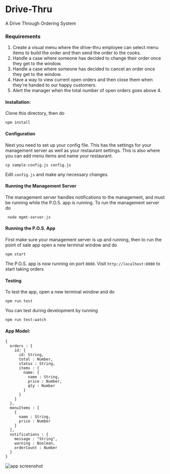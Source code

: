 # Drive-Thru
A Drive Through Ordering System

### Requirements
1. Create a visual menu where the drive-thru employee can select menu items to build the order and then send the order to the cooks.
2. Handle a case where someone has decided to change their order once they get to the window.
3. Handle a case where someone has decided to cancel an order once they get to the window.
4. Have a way to view current open orders and then close them when they're handed to our happy customers.
5. Alert the manager when the total number of open orders goes above 4.

#### Installation:
Clone this directory, then do
```
npm install
```
#### Configuration
Next you need to set up your config file. This has the settings for your management server as well as your restaurant settings. This is also where you can add menu items and name your restaurant.

``` cp sample-config.js config.js ```

Edit `config.js` and make any necessary changes.

#### Running the Management Server
The management server handles notifications to the management, and must be running while the P.O.S. app is running.
To run the management server do
```
 node mgmt-server.js
```

#### Running the P.O.S. App
First make sure your management server is up and running, then to run the point of sale app open a new terminal window and do

```
npm start
```

The P.O.S. app is now running on port `8080`. Visit `http://localhost:8080` to start taking orders

#### Testing
To test the app, open a new terminal window and do
```
npm run test
```
You can test during development by running
```
npm run test:watch
```

#### App Model:
```
{
  orders : {
    id: {
      id: String,
      total : Number,
      status : String,
      items : {
        name: {
          name : String,
          price : Number,
          qty : Number
        }
      }
    }
  },
  menuItems : [
    {
      name : String,
      price : Number
    }
  ],
  notifications : {
    message : "String",
    warning : Boolean,
    orderCount : Number
  }
}
```
![app screenshot](https://github.com/gabeshaughnessy/Drive-Thru/blob/master/wireframes/app-screenshot.jpg?raw=true)

